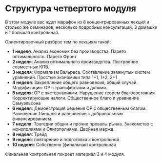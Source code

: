 # Структура четвертого модуля

В этом модуле вас ждет марафон из 8 концентрированных лекций и столько же семинаров, несколько подробных консультаций, 3 домашки и 1 большая контрольная. 

Ориентировочный разброс тем по лекциям такой:

- **1 неделя**: Анализ экономик без производства. Парето оптимальность. Парето Фронт
- **2 неделя**: Анализ оптимального производства. Построение совместных КПВ.
- **3 неделя**: Формализм Вальраса. Составление замкнутых систем уравнений. Простые экономики типа 1+1, 1+2, 2+1
- **4 неделя**: Закрепление общего равновесия, общий случай. Модификации: ОР с трансфертами и долями.
- **5 неделя**: ОР с экстерналиями. Нарушение теорем благосостояния. Корректирующие налоги. Общественное благо и уравнение Самуэльсона
- **6 неделя**: Демонстрация решения ОР с общественным благом. Равновесие Линдаля и равновесие с добровольным финансированием.
- **7 неделя**: Трагедии общин и прочие провалы рынка. Знакомство с монополиями и Олигополиями. Двойная маржа.
- **8 неделя**: Трейд
- **9 неделя**: повторение и подготовка к контрольной
- **10 неделя**: Собственно (финальная) контрольная

Финальная контрольная покроет материал 3 и 4 модуля.